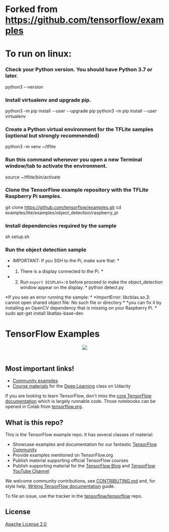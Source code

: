 # Forked from https://github.com/tensorflow/examples

# To run on linux:

### Check your Python version. You should have Python 3.7 or later.
python3 --version

### Install virtualenv and upgrade pip.
python3 -m pip install --user --upgrade pip
python3 -m pip install --user virtualenv

### Create a Python virtual environment for the TFLite samples (optional but strongly recommended)
python3 -m venv ~/tflite

### Run this command whenever you open a new Terminal window/tab to activate the environment.
source ~/tflite/bin/activate

### Clone the TensorFlow example repository with the TFLite Raspberry Pi samples.
git clone https://github.com/tensorflow/examples.git
cd examples/lite/examples/object_detection/raspberry_pi

### Install dependencies required by the sample
sh setup.sh

### Run the object detection sample
* IMPORTANT: If you SSH to the Pi, make sure that: *
*  1. There is a display connected to the Pi. *
*  2. Run `export DISPLAY=:0` before proceed to make the object_detection window appear on the display. *
python detect.py


*If you see an error running the sample: *
*ImportError: libcblas.so.3: cannot open shared object file: No such file or directory *
*you can fix it by installing an OpenCV dependency that is missing on your Raspberry Pi. *
sudo apt-get install libatlas-base-dev





# TensorFlow Examples

<div align="center">
  <img src="https://www.tensorflow.org/images/tf_logo_social.png" /><br /><br />
</div>

<h2>Most important links!</h2>

* [Community examples](./community)
* [Course materials](./courses/udacity_deep_learning) for the [Deep Learning](https://www.udacity.com/course/deep-learning--ud730) class on Udacity

If you are looking to learn TensorFlow, don't miss the
[core TensorFlow documentation](http://github.com/tensorflow/docs)
which is largely runnable code.
Those notebooks can be opened in Colab from
[tensorflow.org](https://tensorflow.org).

<h2>What is this repo?</h2>

This is the TensorFlow example repo.  It has several classes of material:

* Showcase examples and documentation for our fantastic [TensorFlow Community](https://tensorflow.org/community)
* Provide examples mentioned on TensorFlow.org
* Publish material supporting official TensorFlow courses
* Publish supporting material for the [TensorFlow Blog](https://blog.tensorflow.org) and [TensorFlow YouTube Channel](https://youtube.com/tensorflow)

We welcome community contributions, see [CONTRIBUTING.md](CONTRIBUTING.md) and, for style help,
[Writing TensorFlow documentation](https://www.tensorflow.org/community/contribute/docs_style)
guide.

To file an issue, use the tracker in the
[tensorflow/tensorflow](https://github.com/tensorflow/tensorflow/issues/new?template=20-documentation-issue.md) repo.

## License

[Apache License 2.0](LICENSE)
